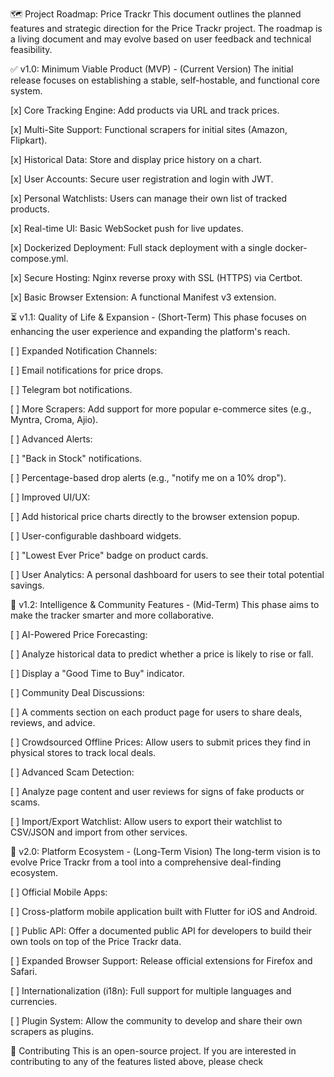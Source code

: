 🗺️ Project Roadmap: Price Trackr
This document outlines the planned features and strategic direction for the Price Trackr project. The roadmap is a living document and may evolve based on user feedback and technical feasibility.

✅ v1.0: Minimum Viable Product (MVP) - (Current Version)
The initial release focuses on establishing a stable, self-hostable, and functional core system.

[x] Core Tracking Engine: Add products via URL and track prices.

[x] Multi-Site Support: Functional scrapers for initial sites (Amazon, Flipkart).

[x] Historical Data: Store and display price history on a chart.

[x] User Accounts: Secure user registration and login with JWT.

[x] Personal Watchlists: Users can manage their own list of tracked products.

[x] Real-time UI: Basic WebSocket push for live updates.

[x] Dockerized Deployment: Full stack deployment with a single docker-compose.yml.

[x] Secure Hosting: Nginx reverse proxy with SSL (HTTPS) via Certbot.

[x] Basic Browser Extension: A functional Manifest v3 extension.

⏳ v1.1: Quality of Life & Expansion - (Short-Term)
This phase focuses on enhancing the user experience and expanding the platform's reach.

[ ] Expanded Notification Channels:

[ ] Email notifications for price drops.

[ ] Telegram bot notifications.

[ ] More Scrapers: Add support for more popular e-commerce sites (e.g., Myntra, Croma, Ajio).

[ ] Advanced Alerts:

[ ] "Back in Stock" notifications.

[ ] Percentage-based drop alerts (e.g., "notify me on a 10% drop").

[ ] Improved UI/UX:

[ ] Add historical price charts directly to the browser extension popup.

[ ] User-configurable dashboard widgets.

[ ] "Lowest Ever Price" badge on product cards.

[ ] User Analytics: A personal dashboard for users to see their total potential savings.

🚀 v1.2: Intelligence & Community Features - (Mid-Term)
This phase aims to make the tracker smarter and more collaborative.

[ ] AI-Powered Price Forecasting:

[ ] Analyze historical data to predict whether a price is likely to rise or fall.

[ ] Display a "Good Time to Buy" indicator.

[ ] Community Deal Discussions:

[ ] A comments section on each product page for users to share deals, reviews, and advice.

[ ] Crowdsourced Offline Prices: Allow users to submit prices they find in physical stores to track local deals.

[ ] Advanced Scam Detection:

[ ] Analyze page content and user reviews for signs of fake products or scams.

[ ] Import/Export Watchlist: Allow users to export their watchlist to CSV/JSON and import from other services.

🌌 v2.0: Platform Ecosystem - (Long-Term Vision)
The long-term vision is to evolve Price Trackr from a tool into a comprehensive deal-finding ecosystem.

[ ] Official Mobile Apps:

[ ] Cross-platform mobile application built with Flutter for iOS and Android.

[ ] Public API: Offer a documented public API for developers to build their own tools on top of the Price Trackr data.

[ ] Expanded Browser Support: Release official extensions for Firefox and Safari.

[ ] Internationalization (i18n): Full support for multiple languages and currencies.

[ ] Plugin System: Allow the community to develop and share their own scrapers as plugins.

🙌 Contributing
This is an open-source project. If you are interested in contributing to any of the features listed above, please check